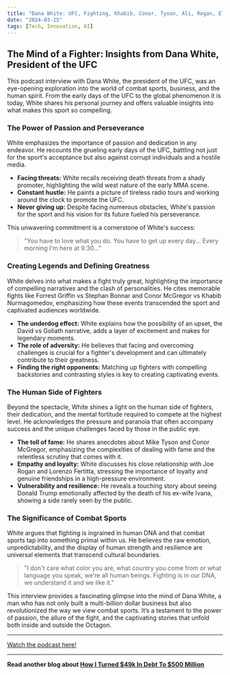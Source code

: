 ```yaml
---
title: "Dana White: UFC, Fighting, Khabib, Conor, Tyson, Ali, Rogan, Elon & Zuck | Lex Fridman Podcast #421"
date: "2024-03-25"
tags: [Tech, Innovation, AI]
---
```


## The Mind of a Fighter: Insights from Dana White, President of the UFC

This podcast interview with Dana White, the president of the UFC, was an eye-opening exploration into the world of combat sports, business, and the human spirit. From the early days of the UFC to the global phenomenon it is today, White shares his personal journey and offers valuable insights into what makes this sport so compelling.

### The Power of Passion and Perseverance

White emphasizes the importance of passion and dedication in any endeavor. He recounts the grueling early days of the UFC, battling not just for the sport's acceptance but also against corrupt individuals and a hostile media.

- **Facing threats:** White recalls receiving death threats from a shady promoter, highlighting the wild west nature of the early MMA scene.
- **Constant hustle:** He paints a picture of tireless radio tours and working around the clock to promote the UFC.
- **Never giving up:** Despite facing numerous obstacles, White's passion for the sport and his vision for its future fueled his perseverance.

This unwavering commitment is a cornerstone of White's success:

> "You have to love what you do. You have to get up every day... Every morning I'm here at 9:30..."

### Creating Legends and Defining Greatness

White delves into what makes a fight truly great, highlighting the importance of compelling narratives and the clash of personalities. He cites memorable fights like Forrest Griffin vs Stephan Bonnar and Conor McGregor vs Khabib Nurmagomedov, emphasizing how these events transcended the sport and captivated audiences worldwide.

- **The underdog effect:** White explains how the possibility of an upset, the David vs Goliath narrative, adds a layer of excitement and makes for legendary moments.
- **The role of adversity:** He believes that facing and overcoming challenges is crucial for a fighter's development and can ultimately contribute to their greatness.
- **Finding the right opponents:** Matching up fighters with compelling backstories and contrasting styles is key to creating captivating events.

### The Human Side of Fighters

Beyond the spectacle, White shines a light on the human side of fighters, their dedication, and the mental fortitude required to compete at the highest level. He acknowledges the pressure and paranoia that often accompany success and the unique challenges faced by those in the public eye.

- **The toll of fame:** He shares anecdotes about Mike Tyson and Conor McGregor, emphasizing the complexities of dealing with fame and the relentless scrutiny that comes with it.
- **Empathy and loyalty:** White discusses his close relationship with Joe Rogan and Lorenzo Fertitta, stressing the importance of loyalty and genuine friendships in a high-pressure environment.
- **Vulnerability and resilience:** He reveals a touching story about seeing Donald Trump emotionally affected by the death of his ex-wife Ivana, showing a side rarely seen by the public.

### The Significance of Combat Sports

White argues that fighting is ingrained in human DNA and that combat sports tap into something primal within us. He believes the raw emotion, unpredictability, and the display of human strength and resilience are universal elements that transcend cultural boundaries.

> "I don't care what color you are, what country you come from or what language you speak, we're all human beings. Fighting is in our DNA, we understand it and we like it."

This interview provides a fascinating glimpse into the mind of Dana White, a man who has not only built a multi-billion dollar business but also revolutionized the way we view combat sports. It’s a testament to the power of passion, the allure of the fight, and the captivating stories that unfold both inside and outside the Octagon.

---

<a href="https://youtube.com/watch?v=k7aQEqDbuf8" target="_blank">Watch the podcast here!</a>

---

**Read another blog about [How I Turned $49k In Debt To $500 Million](./20240503-patrickbetdavid-noahkagan)**
